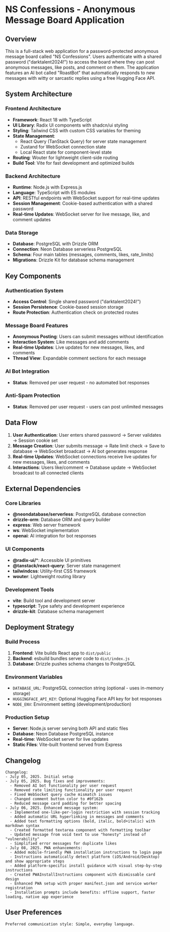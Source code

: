 # NS Confessions - Anonymous Message Board Application

## Overview

This is a full-stack web application for a password-protected anonymous message board called "NS Confessions". Users authenticate with a shared password ("darktalent2024!") to access the board where they can post anonymous messages, like posts, and comment on them. The application features an AI bot called "RoastBot" that automatically responds to new messages with witty or sarcastic replies using a free Hugging Face API.

## System Architecture

### Frontend Architecture
- **Framework**: React 18 with TypeScript
- **UI Library**: Radix UI components with shadcn/ui styling
- **Styling**: Tailwind CSS with custom CSS variables for theming
- **State Management**: 
  - React Query (TanStack Query) for server state management
  - Zustand for WebSocket connection state
  - Local React state for component-level state
- **Routing**: Wouter for lightweight client-side routing
- **Build Tool**: Vite for fast development and optimized builds

### Backend Architecture
- **Runtime**: Node.js with Express.js
- **Language**: TypeScript with ES modules
- **API**: RESTful endpoints with WebSocket support for real-time updates
- **Session Management**: Cookie-based authentication with a shared password
- **Real-time Updates**: WebSocket server for live message, like, and comment updates

### Data Storage
- **Database**: PostgreSQL with Drizzle ORM
- **Connection**: Neon Database serverless PostgreSQL
- **Schema**: Four main tables (messages, comments, likes, rate_limits)
- **Migrations**: Drizzle Kit for database schema management

## Key Components

### Authentication System
- **Access Control**: Single shared password ("darktalent2024!")
- **Session Persistence**: Cookie-based session storage
- **Route Protection**: Authentication check on protected routes

### Message Board Features
- **Anonymous Posting**: Users can submit messages without identification
- **Interaction System**: Like messages and add comments
- **Real-time Updates**: Live updates for new messages, likes, and comments
- **Thread View**: Expandable comment sections for each message

### AI Bot Integration
- **Status**: Removed per user request - no automated bot responses

### Anti-Spam Protection
- **Status**: Removed per user request - users can post unlimited messages

## Data Flow

1. **User Authentication**: User enters shared password → Server validates → Session cookie set
2. **Message Creation**: User submits message → Rate limit check → Save to database → WebSocket broadcast → AI bot generates response
3. **Real-time Updates**: WebSocket connections receive live updates for new messages, likes, and comments
4. **Interactions**: Users like/comment → Database update → WebSocket broadcast to all connected clients

## External Dependencies

### Core Libraries
- **@neondatabase/serverless**: PostgreSQL database connection
- **drizzle-orm**: Database ORM and query builder
- **express**: Web server framework
- **ws**: WebSocket implementation
- **openai**: AI integration for bot responses

### UI Components
- **@radix-ui/***: Accessible UI primitives
- **@tanstack/react-query**: Server state management
- **tailwindcss**: Utility-first CSS framework
- **wouter**: Lightweight routing library

### Development Tools
- **vite**: Build tool and development server
- **typescript**: Type safety and development experience
- **drizzle-kit**: Database schema management

## Deployment Strategy

### Build Process
1. **Frontend**: Vite builds React app to `dist/public`
2. **Backend**: esbuild bundles server code to `dist/index.js`
3. **Database**: Drizzle pushes schema changes to PostgreSQL

### Environment Variables
- `DATABASE_URL`: PostgreSQL connection string (optional - uses in-memory storage)
- `HUGGINGFACE_API_KEY`: Optional Hugging Face API key for bot responses
- `NODE_ENV`: Environment setting (development/production)

### Production Setup
- **Server**: Node.js server serving both API and static files
- **Database**: Neon Database PostgreSQL instance
- **Real-time**: WebSocket server for live updates
- **Static Files**: Vite-built frontend served from Express

## Changelog

```
Changelog:
- July 05, 2025. Initial setup
- July 05, 2025. Bug fixes and improvements:
  - Removed AI bot functionality per user request
  - Removed rate limiting functionality per user request
  - Fixed WebSocket query cache mismatch issues
  - Changed comment button color to #0f162b
  - Reduced message card padding for better spacing
- July 06, 2025. Enhanced message system:
  - Implemented one-like-per-login restriction with session tracking
  - Added automatic URL hyperlinking in messages and comments
  - Added text formatting options (bold, italic, bold+italic) with markdown syntax
  - Created formatted textarea component with formatting toolbar
  - Updated message from void text to use "honesty" instead of "vulnerability"
  - Simplified error messages for duplicate likes
- July 08, 2025. PWA enhancements:
  - Added mobile-friendly PWA installation instructions to login page
  - Instructions automatically detect platform (iOS/Android/Desktop) and show appropriate steps
  - Added platform-specific install guidance with visual step-by-step instructions
  - Created PWAInstallInstructions component with dismissable card design
  - Enhanced PWA setup with proper manifest.json and service worker registration
  - Installation prompts include benefits: offline support, faster loading, native app experience
```

## User Preferences

```
Preferred communication style: Simple, everyday language.
```